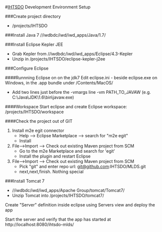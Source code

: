 
#[IHTSDO](http://www.ihtsdo.org "IHTSDO") Development Environment Setup

###Create project directory
- /projects/IHTSDO


###Install Java 7
//iwdbdc/iwd/iwd_apps/Java/1.7/


###Install Eclipse Kepler JEE
- Grab Kepler from //iwdbdc/iwd/iwd_apps/Eclipse/4.3-Kepler
- Unzip in /projects/IHTSDO/eclipse-kepler-j2ee


###Configure Eclipse

####Runnning Eclipse on on the jdk7
Edit eclipse.ini - beside eclipse.exe on Windows, in the .app bundle under /Contents/MacOS/
- Add two lines just before the -vmargs line
	-vm
	PATH_TO_JAVAW (e.g. C:\Java\JDK\1.6\bin\javaw.exe)

####Workspace
Start eclipse and create Eclipse workspace: /projects/IHTSDO/workspace

####Check the project out of GIT
1. Install m2e egit connector 
	- Help --> Eclipse Marketplace --> search for "m2e egit"
	- Install
2. File-->Import --> Check out existing Maven project from SCM
	- Go to the m2e Marketplace and search for 'egit'
	- Install the plugin and restart Eclipse
3. File-->Import --> Check out existing Maven project from SCM
	- Pick "git" and enter repo url: git@github.com:IHTSDO/MLDS.git
	- next,next,finish.  Nothing special


###Install Tomcat 7

- //iwdbdc/iwd/iwd_apps/Apache Group/tomcat/Tomcat7/
- Unzip Tomcat into /projects/IHTSDO/tomcat7/

Create "Server" definition inside eclipse using Servers view and deploy the app

Start the server and verify that the app has started at http://localhost:8080/ihtsdo-mlds/
